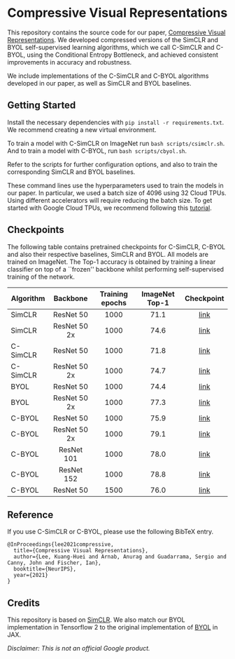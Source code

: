 # Compressive Visual Representations

This repository contains the source code for our paper,
[Compressive Visual Representations](https://arxiv.org/abs/2109.12909).
We developed compressed versions of the SimCLR and BYOL self-supervised learning
algorithms, which we call C-SimCLR and C-BYOL, using the Conditional Entropy
Bottleneck, and achieved consistent improvements in accuracy and robustness.

We include implementations of the C-SimCLR and C-BYOL algorithms developed in
our paper, as well as SimCLR and BYOL baselines.

## Getting Started

Install the necessary dependencies with `pip install -r requirements.txt`.
We recommend creating a new virtual environment.

To train a model with C-SimCLR on ImageNet run
`bash scripts/csimclr.sh`. And to train a model with C-BYOL, run
`bash scripts/cbyol.sh`.

Refer to the scripts for further configuration options, and also to train the
corresponding SimCLR and BYOL baselines.

These command lines use the hyperparameters used to train the models in our
paper. In particular, we used a batch size of 4096 using 32 Cloud TPUs.
Using different accelerators will require reducing the batch size.
To get started with Google Cloud TPUs, we recommend following this
[tutorial](https://cloud.google.com/tpu/docs/tutorials/mnist).

## Checkpoints

The following table contains pretrained checkpoints for C-SimCLR, C-BYOL and
also their respective baselines, SimCLR and BYOL. All models are trained on
ImageNet. The Top-1 accuracy is obtained by training a linear classifier on top
of a ``frozen'' backbone whilst performing self-supervised training of the
network.

| Algorithm | Backbone     | Training epochs | ImageNet Top-1 | Checkpoint |
|-----------|:------------:|:---------------:|:--------------:|:-----:|
| SimCLR    | ResNet 50    | 1000            | 71.1           | [link](https://storage.googleapis.com/rl-infra-public/compressive-visual-representations/checkpoints/simclr/resnet50/checkpoint.tar.gz)      |
| SimCLR    | ResNet 50 2x | 1000            | 74.6           | [link](https://storage.googleapis.com/rl-infra-public/compressive-visual-representations/checkpoints/simclr/resnet50-2x/checkpoint.tar.gz)      |
| C-SimCLR  | ResNet 50    | 1000            | 71.8           | [link](https://storage.googleapis.com/rl-infra-public/compressive-visual-representations/checkpoints/simclr/resnet50/checkpoint.tar.gz)      |
| C-SimCLR  | ResNet 50 2x | 1000            | 74.7           | [link](https://storage.googleapis.com/rl-infra-public/compressive-visual-representations/checkpoints/simclr/resnet50-2x/checkpoint.tar.gz)      |
| BYOL      | ResNet 50    | 1000            | 74.4           | [link](https://storage.googleapis.com/rl-infra-public/compressive-visual-representations/checkpoints/byol/resnet50/checkpoint.tar.gz)      |
| BYOL      | ResNet 50 2x | 1000            | 77.3           | [link](https://storage.googleapis.com/rl-infra-public/compressive-visual-representations/checkpoints/byol/resnet50-2x/checkpoint.tar.gz)      |
| C-BYOL    | ResNet 50    | 1000            | 75.9           | [link](https://storage.googleapis.com/rl-infra-public/compressive-visual-representations/checkpoints/cbyol/resnet50/1000_epochs/checkpoint.tar.gz)      |
| C-BYOL    | ResNet 50 2x | 1000            | 79.1           | [link](https://storage.googleapis.com/rl-infra-public/compressive-visual-representations/checkpoints/cbyol/resnet50-2x/checkpoint.tar.gz)      |
| C-BYOL    | ResNet 101   | 1000            | 78.0           | [link](https://storage.googleapis.com/rl-infra-public/compressive-visual-representations/checkpoints/cbyol/resnet101/checkpoint.tar.gz)      |
| C-BYOL    | ResNet 152   | 1000            | 78.8           | [link](https://storage.googleapis.com/rl-infra-public/compressive-visual-representations/checkpoints/cbyol/resnet152/checkpoint.tar.gz)      |
| C-BYOL    | ResNet 50    | 1500            | 76.0           | [link](https://storage.googleapis.com/rl-infra-public/compressive-visual-representations/checkpoints/cbyol/resnet50/1500_epochs/checkpoint.tar.gz)      |

## Reference

If you use C-SimCLR or C-BYOL, please use the following BibTeX entry.
```
@InProceedings{lee2021compressive,
  title={Compressive Visual Representations},
  author={Lee, Kuang-Huei and Arnab, Anurag and Guadarrama, Sergio and Canny, John and Fischer, Ian},
  booktitle={NeurIPS},
  year={2021}
}
```

## Credits

This repository is based on [SimCLR](https://github.com/google-research/simclr).
We also match our BYOL implementation in Tensorflow 2 to the original
implementation of
[BYOL](https://github.com/deepmind/deepmind-research/tree/master/byol) in JAX.


*Disclaimer: This is not an official Google product.*
